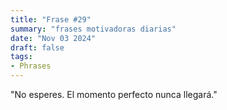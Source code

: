 ```yaml
---
title: "Frase #29"
summary: "frases motivadoras diarias"
date: "Nov 03 2024"
draft: false
tags:
- Phrases
---
```


"No esperes. El momento perfecto nunca llegará."
